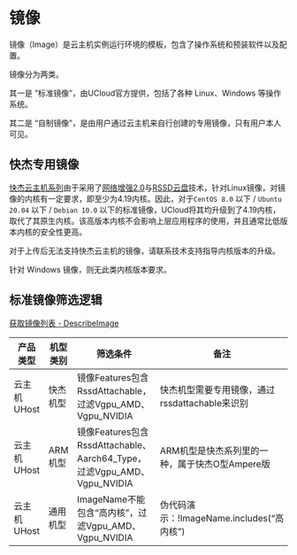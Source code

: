 

# 镜像

镜像（Image）是云主机实例运行环境的模板，包含了操作系统和预装软件以及配置。

镜像分为两类。

其一是 ”标准镜像”，由UCloud官方提供，包括了各种 Linux、Windows 等操作系统。

其二是 “自制镜像”，是由用户通过云主机来自行创建的专用镜像，只有用户本人可见。

## 快杰专用镜像

[快杰云主机系列](/uhost/introduction/uhost/type_new#机型)由于采用了[网络增强2.0](/uhost/introduction/uhost/feature)与[RSSD云盘](/uhost/introduction/disk#磁盘比对概览)技术，针对Linux镜像，对镜像的内核有一定要求，即至少为4.19内核。因此，对于`CentOS 8.0` 以下 / `Ubuntu 20.04` 以下 / `Debian 10.0` 以下的标准镜像，UCloud将其均升级到了4.19内核，取代了其原生内核。该高版本内核不会影响上层应用程序的使用，并且通常比低版本内核的安全性更高。

对于上传后无法支持快杰云主机的镜像，请联系技术支持指导内核版本的升级。

针对 Windows 镜像，则无此类内核版本要求。

## 标准镜像筛选逻辑

[获取镜像列表 - DescribeImage](https://docs.ucloud.cn/api/uhost-api/describe_image)

|产品类型 |机型类别 |筛选条件|备注|
| ----------- | ---------|------------- |-----------------------|
|云主机UHost|快杰机型|镜像Features包含RssdAttachable，过滤Vgpu_AMD、Vgpu_NVIDIA|快杰机型需要专用镜像，通过rssdattachable来识别|
|云主机UHost|ARM机型|镜像Features包含RssdAttachable、Aarch64_Type，过滤Vgpu_AMD、Vgpu_NVIDIA|ARM机型是快杰系列里的一种，属于快杰O型Ampere版|
|云主机UHost|通用机型|ImageName不能包含“高内核”，过滤Vgpu_AMD、Vgpu_NVIDIA|伪代码演示：!ImageName.includes(“高内核”)|
